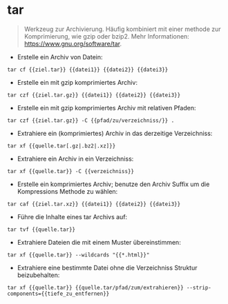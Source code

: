 # tar

> Werkzeug zur Archivierung.
> Häufig kombiniert mit einer methode zur Komprimierung, wie gzip oder bzip2.
> Mehr Informationen: <https://www.gnu.org/software/tar>.

- Erstelle ein Archiv von Datein:

`tar cf {{ziel.tar}} {{datei1}} {{datei2}} {{datei3}}`

- Erstelle ein mit gzip komprimiertes Archiv:

`tar czf {{ziel.tar.gz}} {{datei1}} {{datei2}} {{datei3}}`

- Erstelle ein mit gzip komprimiertes Archiv mit relativen Pfaden:

`tar czf {{ziel.tar.gz}} -C {{pfad/zu/verzeichniss/}} .`

- Extrahiere ein (komprimiertes) Archiv in das derzeitige Verzeichniss:

`tar xf {{quelle.tar[.gz|.bz2|.xz]}}`

- Extrahiere ein Archiv in ein Verzeichniss:

`tar xf {{quelle.tar}} -C {{verzeichniss}}`

- Erstelle ein komprimiertes Archiv; benutze den Archiv Suffix um die Kompressions Methode zu wählen:

`tar caf {{ziel.tar.xz}} {{datei1}} {{datei2}} {{datei3}}`

- Führe die Inhalte eines tar Archivs auf:

`tar tvf {{quelle.tar}}`

- Extrahiere Dateien die mit einem Muster übereinstimmen:

`tar xf {{quelle.tar}} --wildcards "{{*.html}}"`

- Extrahiere eine bestimmte Datei ohne die Verzeichniss Struktur beizubehalten:

`tar xf {{quelle.tar}} {{quelle.tar/pfad/zum/extrahieren}} --strip-components={{tiefe_zu_entfernen}}`
